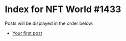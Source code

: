 # Index for NFT World #1433
Posts will be displayed in the order below:

- [Your first post](./001-first.md)

